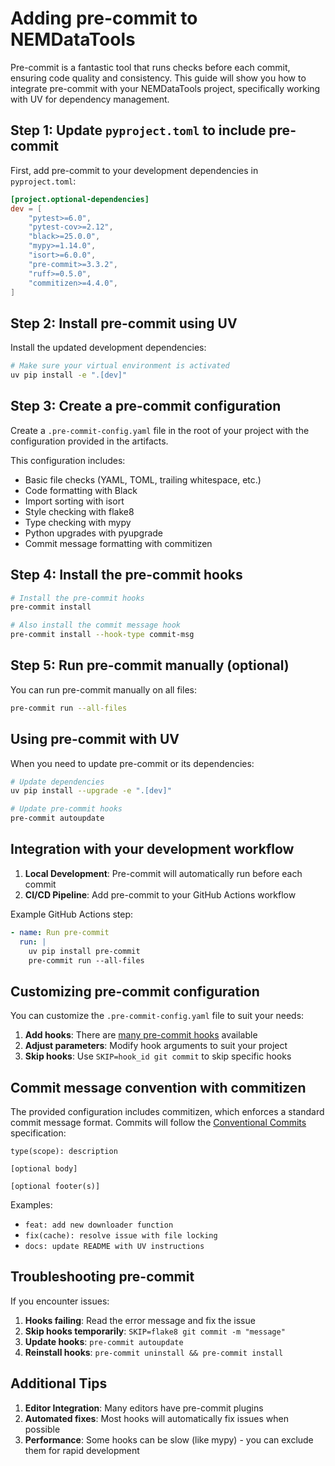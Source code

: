 # Adding pre-commit to NEMDataTools

Pre-commit is a fantastic tool that runs checks before each commit, ensuring code quality and consistency. This guide will show you how to integrate pre-commit with your NEMDataTools project, specifically working with UV for dependency management.

## Step 1: Update `pyproject.toml` to include pre-commit

First, add pre-commit to your development dependencies in `pyproject.toml`:

```toml
[project.optional-dependencies]
dev = [
    "pytest>=6.0",
    "pytest-cov>=2.12",
    "black>=25.0.0",
    "mypy>=1.14.0",
    "isort>=6.0.0",
    "pre-commit>=3.3.2",
    "ruff>=0.5.0",
    "commitizen>=4.4.0",
]
```

## Step 2: Install pre-commit using UV

Install the updated development dependencies:

```bash
# Make sure your virtual environment is activated
uv pip install -e ".[dev]"
```

## Step 3: Create a pre-commit configuration

Create a `.pre-commit-config.yaml` file in the root of your project with the configuration provided in the artifacts.

This configuration includes:
- Basic file checks (YAML, TOML, trailing whitespace, etc.)
- Code formatting with Black
- Import sorting with isort
- Style checking with flake8
- Type checking with mypy
- Python upgrades with pyupgrade
- Commit message formatting with commitizen

## Step 4: Install the pre-commit hooks

```bash
# Install the pre-commit hooks
pre-commit install

# Also install the commit message hook
pre-commit install --hook-type commit-msg
```

## Step 5: Run pre-commit manually (optional)

You can run pre-commit manually on all files:

```bash
pre-commit run --all-files
```

## Using pre-commit with UV

When you need to update pre-commit or its dependencies:

```bash
# Update dependencies
uv pip install --upgrade -e ".[dev]"

# Update pre-commit hooks
pre-commit autoupdate
```

## Integration with your development workflow

1. **Local Development**: Pre-commit will automatically run before each commit
2. **CI/CD Pipeline**: Add pre-commit to your GitHub Actions workflow

Example GitHub Actions step:

```yaml
- name: Run pre-commit
  run: |
    uv pip install pre-commit
    pre-commit run --all-files
```

## Customizing pre-commit configuration

You can customize the `.pre-commit-config.yaml` file to suit your needs:

1. **Add hooks**: There are [many pre-commit hooks](https://pre-commit.com/hooks.html) available
2. **Adjust parameters**: Modify hook arguments to suit your project
3. **Skip hooks**: Use `SKIP=hook_id git commit` to skip specific hooks

## Commit message convention with commitizen

The provided configuration includes commitizen, which enforces a standard commit message format. Commits will follow the [Conventional Commits](https://www.conventionalcommits.org/) specification:

```
type(scope): description

[optional body]

[optional footer(s)]
```

Examples:
- `feat: add new downloader function`
- `fix(cache): resolve issue with file locking`
- `docs: update README with UV instructions`

## Troubleshooting pre-commit

If you encounter issues:

1. **Hooks failing**: Read the error message and fix the issue
2. **Skip hooks temporarily**: `SKIP=flake8 git commit -m "message"`
3. **Update hooks**: `pre-commit autoupdate`
4. **Reinstall hooks**: `pre-commit uninstall && pre-commit install`

## Additional Tips

1. **Editor Integration**: Many editors have pre-commit plugins
2. **Automated fixes**: Most hooks will automatically fix issues when possible
3. **Performance**: Some hooks can be slow (like mypy) - you can exclude them for rapid development
